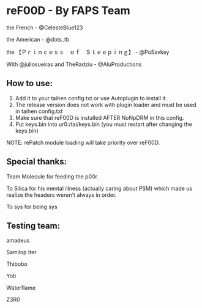 # reF00D - By FAPS Team

the French - @CelesteBlue123 

the American - @dots_tb 

the 【Ｐｒｉｎｃｅｓｓ　ｏｆ　Ｓｌｅｅｐｉｎｇ】 - @PoSsvkey

With @juliosueiras and TheRadziu - @AluProductions

## How to use:
  1. Add it to your taihen config.txt or use Autoplugin to install it.
  2. The release version does not work with plugin loader and must be used in taihen config.txt
  3. Make sure that reF00D is installed AFTER NoNpDRM in this config.
  4. Put keys.bin into ur0:/tai/keys.bin (you must restart after changing the keys.bin)
  
  NOTE: rePatch module loading will take priority over reF00D.
  
## Special thanks:
Team Molecule for feeding the p00r.

To Silica for his mental illness (actually caring about PSM) which made us realize the headers weren't always in order. 

To sys for being sys

## Testing team:
amadeus

Samilop Iter

Thibobo

Yoti

Waterflame

Z3R0